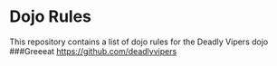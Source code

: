 Dojo Rules
==========

This repository contains a list of dojo rules for the Deadly Vipers dojo
###Greeeat
https://github.com/deadlyvipers

